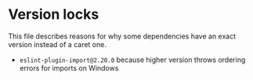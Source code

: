 # Version locks

This file describes reasons for why some dependencies have an exact version instead of a caret one.

- `eslint-plugin-import@2.20.0` because higher version throws ordering errors for imports on Windows
